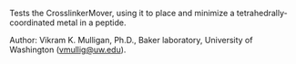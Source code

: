 Tests the CrosslinkerMover, using it to place and minimize a tetrahedrally-coordinated metal in a peptide.

Author: Vikram K. Mulligan, Ph.D., Baker laboratory, University of Washington (vmullig@uw.edu).

